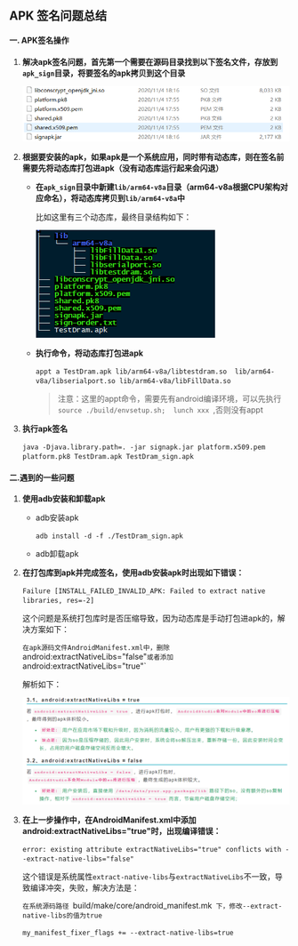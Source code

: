 ## APK 签名问题总结

#### 一. APK签名操作

1. **解决apk签名问题，首先第一个需要在源码目录找到以下签名文件，存放到`apk_sign`目录，将要签名的apk拷贝到这个目录**

   ![](./img/apk-sign.png)

2. **根据要安装的apk，如果apk是一个系统应用，同时带有动态库，则在签名前需要先将动态库打包进apk（没有动态库运行起来会闪退）**

   - **在`apk_sign`目录中新建`lib/arm64-v8a`目录（arm64-v8a根据CPU架构对应命名），将动态库拷贝到`lib/arm64-v8a`中**

     比如这里有三个动态库，最终目录结构如下：

     ![](./img/P60-TestDram-OTA.png)

   - **执行命令，将动态库打包进apk**

     `appt a TestDram.apk lib/arm64-v8a/libtestdram.so  lib/arm64-v8a/libserialport.so lib/arm64-v8a/libFillData.so`

     > 注意：这里的appt命令，需要先有android编译环境，可以先执行`source ./build/envsetup.sh;  lunch xxx `,否则没有appt

3. **执行apk签名**

   `java -Djava.library.path=. -jar signapk.jar platform.x509.pem platform.pk8 TestDram.apk TestDram_sign.apk`

#### 二.遇到的一些问题

1. **使用adb安装和卸载apk**

   - adb安装apk

     `adb install -d -f ./TestDram_sign.apk`

   - adb卸载apk

2. **在打包库到apk并完成签名，使用adb安装apk时出现如下错误：**

   `Failure [INSTALL_FAILED_INVALID_APK: Failed to extract native libraries, res=-2]`

   这个问题是系统打包库时是否压缩导致，因为动态库是手动打包进apk的，解决方案如下：

   `在apk源码文件AndroidManifest.xml中，删除`android:extractNativeLibs="false"` 或者添加 `android:extractNativeLibs="true"`

   解析如下：

   ![](./img/apk-sign-question.png)

3. **在上一步操作中，在AndroidManifest.xml中添加android:extractNativeLibs="true"时，出现编译错误：**

   `error: existing attribute extractNativeLibs="true" conflicts with --extract-native-libs="false"`

   这个错误是系统属性`extract-native-libs`与`extractNativeLibs`不一致，导致编译冲突，失败，解决方法是：

   `在系统源码路径 `build/make/core/android_manifest.mk` 下，修改--extract-native-libs的值为true`

   `my_manifest_fixer_flags += --extract-native-libs=true`







### 






